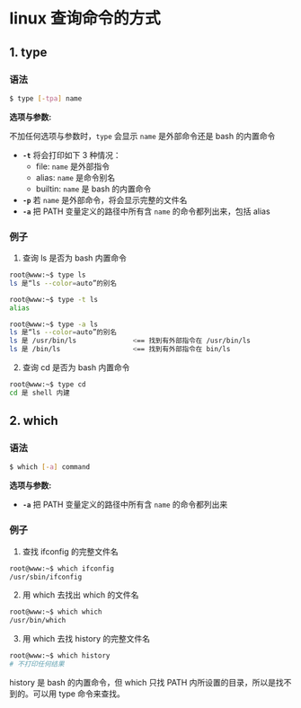 # linux 查询命令的方式

## 1. type

### 语法

```bash
$ type [-tpa] name
```

**选项与参数:**

不加任何选项与参数时，`type` 会显示 `name` 是外部命令还是 bash 的内置命令

+ **`-t`** 将会打印如下 3 种情况：
  + file: `name` 是外部指令
  + alias: `name` 是命令别名
  + builtin: `name` 是 bash 的内置命令
+ **`-p`** 若 `name` 是外部命令，将会显示完整的文件名
+ **`-a`** 把 PATH 变量定义的路径中所有含 `name` 的命令都列出来，包括 alias

### 例子

1. 查询 ls 是否为 bash 内置命令

```bash
root@www:~$ type ls
ls 是“ls --color=auto”的别名

root@www:~$ type -t ls
alias

root@www:~$ type -a ls
ls 是“ls --color=auto”的别名
ls 是 /usr/bin/ls              <== 找到有外部指令在 /usr/bin/ls
ls 是 /bin/ls                  <== 找到有外部指令在 bin/ls
```

2. 查询 cd 是否为 bash 内置命令

```bash
root@www:~$ type cd
cd 是 shell 内建
```

## 2. which

### 语法

```bash
$ which [-a] command
```

**选项与参数:**

+ **`-a`** 把 PATH 变量定义的路径中所有含 `name` 的命令都列出来

### 例子

1. 查找 ifconfig 的完整文件名

```bash
root@www:~$ which ifconfig
/usr/sbin/ifconfig
```

2. 用 which 去找出 which 的文件名

```bash
root@www:~$ which which
/usr/bin/which
```

3. 用 which 去找 history 的完整文件名

```bash
root@www:~$ which history
# 不打印任何结果
```

history 是 bash 的内置命令，但 which 只找 PATH 内所设置的目录，所以是找不到的。可以用 type 命令来查找。

